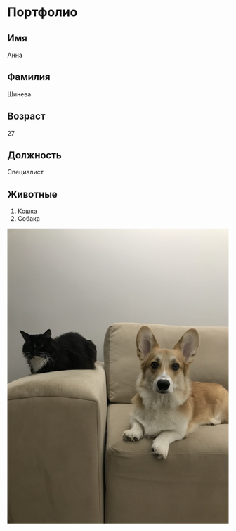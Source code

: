# Портфолио

## Имя

Анна

## Фамилия

Шинева

## Возраст

27

## Должность

Специалист

## Животные
1. Кошка
2. Собака
   
![Животные](/IMG_8796.jpg)

